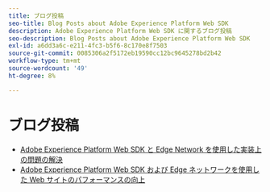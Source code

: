 ```yaml
---
title: ブログ投稿
seo-title: Blog Posts about Adobe Experience Platform Web SDK
description: Adobe Experience Platform Web SDK に関するブログ投稿
seo-description: Blog Posts about Adobe Experience Platform Web SDK
exl-id: a6dd3a6c-e211-4fc3-b5f6-8c170e8f7503
source-git-commit: 0085306a2f5172eb19590cc12bc9645278bd2b42
workflow-type: tm+mt
source-wordcount: '49'
ht-degree: 8%

---
```


# ブログ投稿

* [Adobe Experience Platform Web SDK と Edge Network を使用した実装上の問題の解決](https://medium.com/adobetech/solving-implementation-pain-points-with-adobe-experience-platform-web-sdk-and-edge-network-880b635e6819)
* [Adobe Experience Platform Web SDK および Edge ネットワークを使用した Web サイトのパフォーマンスの向上](https://medium.com/adobetech/boosting-website-performance-with-adobe-experience-platform-web-sdk-and-edge-network-329fcf70fdf9)

